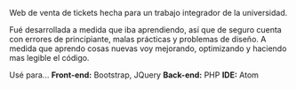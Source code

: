 Web de venta de tickets hecha para un trabajo integrador de la universidad.

Fué desarrollada a medida que iba aprendiendo, así que de seguro cuenta con errores de principiante, malas prácticas y problemas de diseño.
A medida que aprendo cosas nuevas voy mejorando, optimizando y haciendo mas legible el código.

Usé para...
**Front-end:** Bootstrap, JQuery
**Back-end:** PHP
**IDE:** Atom
